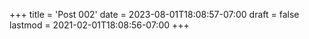 +++
title = 'Post 002'
date = 2023-08-01T18:08:57-07:00
draft = false
lastmod = 2021-02-01T18:08:56-07:00
+++
